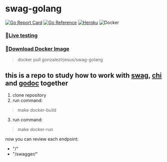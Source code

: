 # swag-golang
[![Go Report Card](https://goreportcard.com/badge/github.com/gonzalezlrjesus/swag-golang)](https://goreportcard.com/report/github.com/gonzalezlrjesus/swag-golang)
[![Go Reference](https://pkg.go.dev/badge/github.com/gonzalezlrjesus/swag-golang.svg)](https://pkg.go.dev/github.com/gonzalezlrjesus/swag-golang)
[![Heroku](https://heroku-badge.herokuapp.com/?app=swag-golang&root=swagger/index.html)](https://heroku-badge.herokuapp.com/?app=swag-golang&root=swagger/index.html)
![Docker](https://img.shields.io/docker/automated/gonzalezlrjesus/swag-golang)

### :pushpin:[Live testing](https://swag-golang.herokuapp.com/swagger/index.html)

### :pushpin:[Download Docker Image](https://hub.docker.com/r/gonzalezlrjesus/swag-golang)
> docker pull gonzalezlrjesus/swag-golang


## this is a repo to study how to work with [swag](https://github.com/swaggo/swag), [chi](https://github.com/go-chi/chi) and [godoc](https://pkg.go.dev/golang.org/x/tools/cmd/godoc) together
1. clone repository
2. run command:
> make docker-build
3. run command:
> make docker-run

now you can review each endpoint:
- "/"
- "/swagger/"
